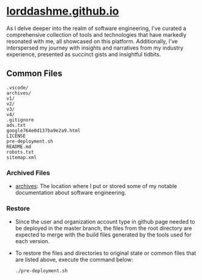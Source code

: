 # [lorddashme.github.io](https://lorddashme.github.io/)

As I delve deeper into the realm of software engineering, I've curated a comprehensive collection of tools and technologies that have markedly resonated with me, all showcased on this platform. Additionally, I've interspersed my journey with insights and narratives from my industry experience, presented as succinct gists and insightful tidbits.

## Common Files

```text
.vscode/
archives/
v1/
v2/
v3/
v4/
.gitignore
ads.txt
google764e0d137ba9e2a9.html
LICENSE
pre-deployment.sh
README.md
robots.txt
sitemap.xml
```

### Archived Files

- [archives](archives/): The location where I put or stored some of my notable documentation about software engineering.

### Restore

- Since the user and organization account type in github page needed to be deployed in the master branch, the files from the root directory are expected to merge with the build files generated by the tools used for each version.

- To restore the files and directories to original state or common files that are listed above, execute the command below:

  ```text
  ./pre-deployment.sh
  ```
